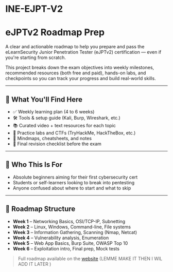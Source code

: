 # INE-EJPT-V2

# eJPTv2 Roadmap Prep

A clear and actionable roadmap to help you prepare and pass the eLearnSecurity Junior Penetration Tester (eJPTv2) certification — even if you're starting from scratch.

This project breaks down the exam objectives into weekly milestones, recommended resources (both free and paid), hands-on labs, and checkpoints so you can track your progress and build real-world skills.

---

## 📌 What You'll Find Here

- ✅ Weekly learning plan (4 to 6 weeks)
- 🛠️ Tools & setup guide (Kali, Burp, Wireshark, etc.)
- 📚 Curated video + text resources for each topic
- 🧪 Practice labs and CTFs (TryHackMe, HackTheBox, etc.)
- 🧠 Mindmaps, cheatsheets, and notes
- 🚀 Final revision checklist before the exam

---

## 🧭 Who This Is For

- Absolute beginners aiming for their first cybersecurity cert
- Students or self-learners looking to break into pentesting
- Anyone confused about where to start and what to skip

---

## 📅 Roadmap Structure

- **Week 1** – Networking Basics, OSI/TCP-IP, Subnetting  
- **Week 2** – Linux, Windows, Command-line, File systems  
- **Week 3** – Information Gathering, Scanning (Nmap, Netcat)  
- **Week 4** – Vulnerability analysis, Enumeration  
- **Week 5** – Web App Basics, Burp Suite, OWASP Top 10  
- **Week 6** – Exploitation intro, Final prep, Mock tests

> Full roadmap available on the [website](https://your-website-link.com) (LEMME MAKE IT THEN I WIL ADD IT LATER  )
